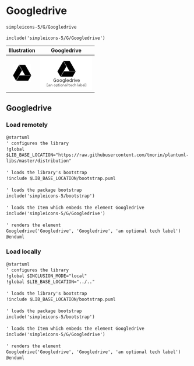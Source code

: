 # Googledrive


```text
simpleicons-5/G/Googledrive
```

```text
include('simpleicons-5/G/Googledrive')
```



| Illustration | Googledrive |
| :---: | :---: |
| ![illustration for Illustration](../../simpleicons-5/G/Googledrive.png) | ![illustration for Googledrive](../../simpleicons-5/G/Googledrive.Local.png) |




## Googledrive

### Load remotely
```plantuml
@startuml
' configures the library
!global $LIB_BASE_LOCATION="https://raw.githubusercontent.com/tmorin/plantuml-libs/master/distribution"

' loads the library's bootstrap
!include $LIB_BASE_LOCATION/bootstrap.puml

' loads the package bootstrap
include('simpleicons-5/bootstrap')

' loads the Item which embeds the element Googledrive
include('simpleicons-5/G/Googledrive')

' renders the element
Googledrive('Googledrive', 'Googledrive', 'an optional tech label')
@enduml
```

### Load locally
```plantuml
@startuml
' configures the library
!global $INCLUSION_MODE="local"
!global $LIB_BASE_LOCATION="../.."

' loads the library's bootstrap
!include $LIB_BASE_LOCATION/bootstrap.puml

' loads the package bootstrap
include('simpleicons-5/bootstrap')

' loads the Item which embeds the element Googledrive
include('simpleicons-5/G/Googledrive')

' renders the element
Googledrive('Googledrive', 'Googledrive', 'an optional tech label')
@enduml
```

